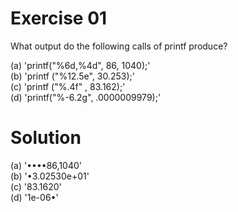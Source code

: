 # Exercise 01

What output do the following calls of printf produce?

(a) 'printf("%6d,%4d", 86, 1040);'  
(b) 'printf ("%12.5e", 30.253);'  
(c) 'printf ("%.4f" , 83.162);'  
(d) 'printf("%-6.2g", .0000009979);'  

# Solution

(a) '••••86,1040'  
(b) '•3.02530e+01'  
(c) '83.1620'  
(d) '1e-06•'  